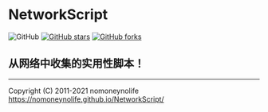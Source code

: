 # NetworkScript

![GitHub](https://img.shields.io/github/license/mashape/apistatus.svg)
[![GitHub stars](https://img.shields.io/github/stars/nomoneynolife/NetworkScript.svg?style=popout&label=Stars)](https://github.com/nomoneynolife/NetworkScript/stargazers)
[![GitHub forks](https://img.shields.io/github/forks/nomoneynolife/NetworkScript.svg?style=popout&label=Fork)](https://github.com/nomoneynolife/NetworkScript/fork)

## 从网络中收集的实用性脚本！







---
Copyright (C) 2011-2021 nomoneynolife <https://nomoneynolife.github.io/NetworkScript/>
